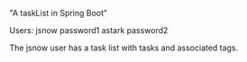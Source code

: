"A taskList in Spring Boot" 

Users:
jsnow  password1
astark password2

The jsnow user has a task list with tasks and associated tags.





